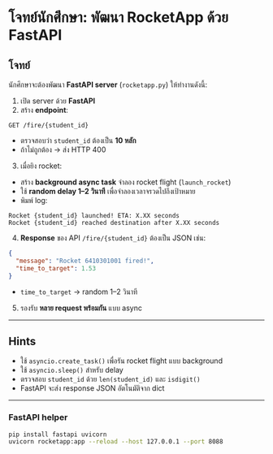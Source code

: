 
# โจทย์นักศึกษา: พัฒนา RocketApp ด้วย FastAPI

## **โจทย์**

นักศึกษาจะต้องพัฒนา **FastAPI server** (`rocketapp.py`) ให้ทำงานดังนี้:

1. เปิด server ด้วย **FastAPI**
2. สร้าง **endpoint**:

```
GET /fire/{student_id}
```

* ตรวจสอบว่า `student_id` ต้องเป็น **10 หลัก**
* ถ้าไม่ถูกต้อง → ส่ง HTTP 400

3. เมื่อยิง rocket:

* สร้าง **background async task** จำลอง rocket flight (`launch_rocket`)
* ใช้ **random delay 1–2 วินาที** เพื่อจำลองเวลาจรวดไปถึงเป้าหมาย
* พิมพ์ log:

```
Rocket {student_id} launched! ETA: X.XX seconds
Rocket {student_id} reached destination after X.XX seconds
```

4. **Response** ของ API `/fire/{student_id}` ต้องเป็น JSON เช่น:

```json
{
  "message": "Rocket 6410301001 fired!",
  "time_to_target": 1.53
}
```

* `time_to_target` → random 1–2 วินาที

5. รองรับ **หลาย request พร้อมกัน** แบบ async

---

## **Hints**

* ใช้ `asyncio.create_task()` เพื่อรัน rocket flight แบบ background
* ใช้ `asyncio.sleep()` สำหรับ delay
* ตรวจสอบ `student_id` ด้วย `len(student_id)` และ `isdigit()`
* FastAPI จะส่ง response JSON อัตโนมัติจาก dict

---

### FastAPI helper
```bash
pip install fastapi uvicorn
uvicorn rocketapp:app --reload --host 127.0.0.1 --port 8088
```